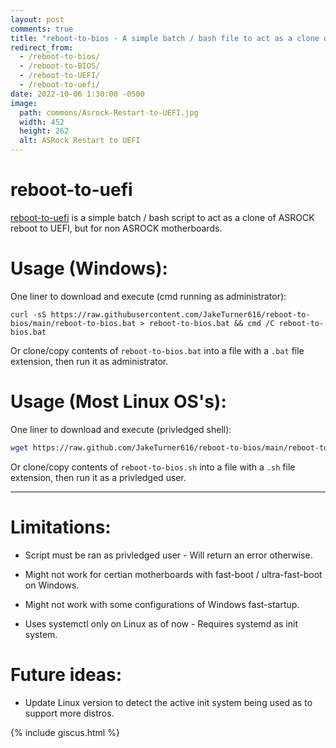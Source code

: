 ```yaml
---
layout: post
comments: true
title: "reboot-to-bios - A simple batch / bash file to act as a clone of ASROCK reboot to UEFI"
redirect_from:
  - /reboot-to-bios/
  - /reboot-to-BIOS/
  - /reboot-to-UEFI/
  - /reboot-to-uefi/
date: 2022-10-06 1:30:00 -0500
image:
  path: commons/Asrock-Restart-to-UEFI.jpg
  width: 452
  height: 262
  alt: ASRock Restart to UEFI
---
```

# reboot-to-uefi

[reboot-to-uefi](https://github.com/JakeTurner616/reboot-to-uefi) is a simple batch / bash script to act as a clone of ASROCK reboot to UEFI, but for non ASROCK motherboards. 

# Usage (Windows):

One liner to download and execute (cmd running as administrator):

```batch
curl -sS https://raw.githubusercontent.com/JakeTurner616/reboot-to-bios/main/reboot-to-bios.bat > reboot-to-bios.bat && cmd /C reboot-to-bios.bat
```

Or clone/copy contents of `reboot-to-bios.bat` into a file with a `.bat` file extension, then run it as administrator.

# Usage (Most Linux OS's):

One liner to download and execute (privledged shell):

```bash
wget https://raw.github.com/JakeTurner616/reboot-to-bios/main/reboot-to-bios.sh -O - | bash
```

Or clone/copy contents of `reboot-to-bios.sh` into a file with a `.sh` file extension, then run it as a privledged user.

---

# Limitations:

- Script must be ran as privledged user - Will return an error otherwise.


- Might not work for certian motherboards with fast-boot / ultra-fast-boot on Windows.


- Might not work with some configurations of Windows fast-startup.


- Uses systemctl only on Linux as of now - Requires systemd as init system.

# Future ideas:

- Update Linux version to detect the active init system being used as to support more distros.

{% include giscus.html %}
